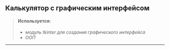 ## Калькулятор с графическим интерфейсом
>#### Используется:
>* _модуль tkinter для создания графического интерфейса_
>* _ООП_
---
